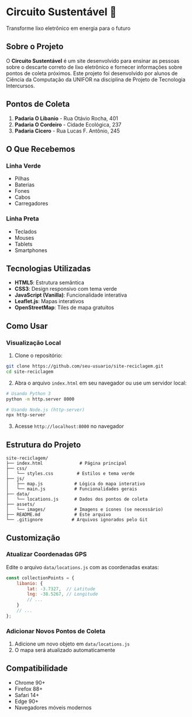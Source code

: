 # Circuito Sustentável 🌱

Transforme lixo eletrônico em energia para o futuro

## Sobre o Projeto

O **Circuito Sustentável** é um site desenvolvido para ensinar as pessoas sobre o descarte correto de lixo eletrônico e fornecer informações sobre pontos de coleta próximos. Este projeto foi desenvolvido por alunos de Ciência da Computação da UNIFOR na disciplina de Projeto de Tecnologia Intercursos.

## Pontos de Coleta

1. **Padaria O Libanio** - Rua Otávio Rocha, 401
2. **Padaria O Cordeiro** - Cidade Ecológica, 237
3. **Padaria Cicero** - Rua Lucas F. Antônio, 245

## O Que Recebemos

### Linha Verde
- Pilhas
- Baterias
- Fones
- Cabos
- Carregadores

### Linha Preta
- Teclados
- Mouses
- Tablets
- Smartphones

## Tecnologias Utilizadas

- **HTML5**: Estrutura semântica
- **CSS3**: Design responsivo com tema verde
- **JavaScript (Vanilla)**: Funcionalidade interativa
- **Leaflet.js**: Mapas interativos
- **OpenStreetMap**: Tiles de mapa gratuitos

## Como Usar

### Visualização Local

1. Clone o repositório:
```bash
git clone https://github.com/seu-usuario/site-reciclagem.git
cd site-reciclagem
```

2. Abra o arquivo `index.html` em seu navegador ou use um servidor local:
```bash
# Usando Python 3
python -m http.server 8000

# Usando Node.js (http-server)
npx http-server
```

3. Acesse `http://localhost:8000` no navegador

## Estrutura do Projeto

```
site-reciclagem/
├── index.html              # Página principal
├── css/
│   └── styles.css         # Estilos e tema verde
├── js/
│   ├── map.js            # Lógica do mapa interativo
│   └── main.js           # Funcionalidades gerais
├── data/
│   └── locations.js      # Dados dos pontos de coleta
├── assets/
│   └── images/           # Imagens e ícones (se necessário)
├── README.md             # Este arquivo
└── .gitignore           # Arquivos ignorados pelo Git
```

## Customização

### Atualizar Coordenadas GPS

Edite o arquivo `data/locations.js` com as coordenadas exatas:

```javascript
const collectionPoints = {
    libanio: {
        lat: -3.7327,  // Latitude
        lng: -38.5267, // Longitude
        // ...
    }
    // ...
};
```

### Adicionar Novos Pontos de Coleta

1. Adicione um novo objeto em `data/locations.js`
2. O mapa será atualizado automaticamente

## Compatibilidade

- Chrome 90+
- Firefox 88+
- Safari 14+
- Edge 90+
- Navegadores móveis modernos

